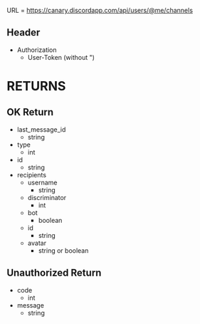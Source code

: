 URL = https://canary.discordapp.com/api/users/@me/channels

## Header
* Authorization
    * User-Token (without ")
# RETURNS

## OK Return
* last_message_id
    * string
* type
    * int
* id
    * string
* recipients
    * username
        * string
    * discriminator
        * int
    * bot
        * boolean
    * id
        * string
    * avatar
        * string or boolean

## Unauthorized Return
* code
    * int
* message
    * string